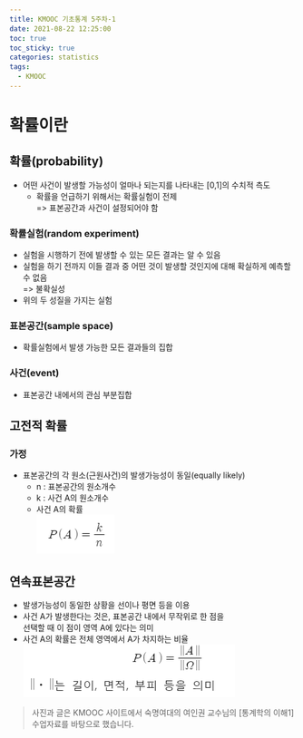 ```yaml
---
title: KMOOC 기초통계 5주차-1
date: 2021-08-22 12:25:00
toc: true
toc_sticky: true
categories: statistics
tags:
  - KMOOC
---
```


# 확률이란

## 확률(probability)
- 어떤 사건이 발생할 가능성이 얼마나 되는지를 나타내는 [0,1]의 수치적 측도
  - 확률을 언급하기 위해서는 확률실험이 전제  
    => 표본공간과 사건이 설정되어야 함

### 확률실험(random experiment)
- 실험을 시행하기 전에 발생할 수 있는 모든 결과는 알 수 있음
- 실험을 하기 전까지 이들 결과 중 어떤 것이 발생할 것인지에 대해 확실하게 예측할 수 없음  
=> 불확실성
- 위의 두 성질을 가지는 실험

### 표본공간(sample space)
- 확률실험에서 발생 가능한 모든 결과들의 집합

### 사건(event)
- 표본공간 내에서의 관심 부분집합

## 고전적 확률

### 가정
- 표본공간의 각 원소(근원사건)의 발생가능성이 동일(equally likely)
  - n : 표본공간의 원소개수
  - k : 사건 A의 원소개수
  - 사건 A의 확률  
  ![](/assets/images/statistics/pa.PNG) 

## 연속표본공간
- 발생가능성이 동일한 상황을 선이나 평면 등을 이용
- 사건 A가 발생한다는 것은, 표본공간 내에서 무작위로 한 점을  
  선택할 때 이 점이 영역 A에 있다는 의미
- 사건 A의 확률은 전체 영역에서 A가 차지하는 비율  
    ![](/assets/images/statistics/samplespace.PNG) 


> 사진과 글은 KMOOC 사이트에서 숙명여대의 여인권 교수님의 [통계학의 이해1] 수업자료를 바탕으로 했습니다.  
